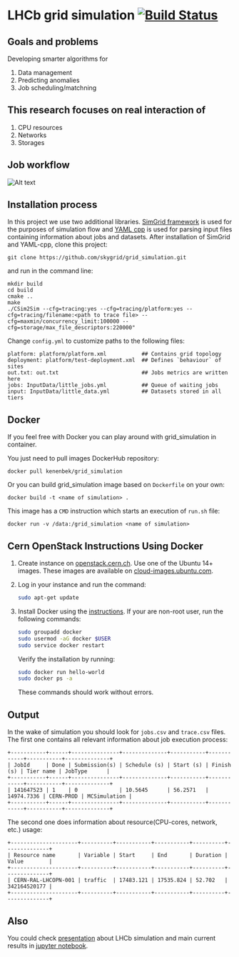 # LHCb grid simulation [![Build Status](https://travis-ci.org/skygrid/grid_simulation.svg?branch=master)](https://travis-ci.org/skygrid/grid_simulation)

## Goals and problems 
Developing smarter algorithms for

1. Data management
2. Predicting anomalies
3. Job scheduling/matchning

## This research focuses on real interaction of 
1. CPU resources
2. Networks
3. Storages

## Job workflow

![Alt text](https://pp.vk.me/c638316/v638316287/23a2c/Z2Zl5Qtk9eg.jpg "Simulation process")

## Installation process

In this project we use two additional libraries. [SimGrid framework](https://github.com/simgrid/simgrid) is used for the purposes of simulation flow and [YAML cpp](https://github.com/jbeder/yaml-cpp) is used for parsing input files containing information about jobs and datasets.
After installation of SimGrid and YAML-cpp, clone this project:
```
git clone https://github.com/skygrid/grid_simulation.git
```
and run in the command line:

```
mkdir build
cd build
cmake .. 
make
./CSim2Sim --cfg=tracing:yes --cfg=tracing/platform:yes --cfg=tracing/filename:<path to trace file> --cfg=maxmin/concurrency_limit:100000 --cfg=storage/max_file_descriptors:220000"
```
Change `config.yml` to customize paths to the following files:
```
platform: platform/platform.xml           ## Contains grid topology
deployment: platform/test-deployment.xml  ## Defines `behaviour` of sites 
out.txt: out.txt                          ## Jobs metrics are written here 
jobs: InputData/little_jobs.yml           ## Queue of waiting jobs
input: InputData/little_data.yml          ## Datasets stored in all tiers 
```
## Docker

If you feel free with Docker you can play around with grid_simulation in container.

You just need to pull images DockerHub repository:
```
docker pull kenenbek/grid_simulation
```

Or you can build grid_simulation image based on `Dockerfile` on your own:
```
docker build -t <name of simulation> .
```

This image has a `CMD` instruction which starts an execution of `run.sh` file:
```
docker run -v /data:/grid_simulation <name of simulation>
```

## Cern OpenStack Instructions Using Docker
1. Create instance on [openstack.cern.ch](https://openstack.cern.ch). Use one of the Ubuntu 14+ images. These images are available on [cloud-images.ubuntu.com](http://cloud-images.ubuntu.com/).

2. Log in your instance and run the command:

    ```bash
    sudo apt-get update
    ```

3. Install Docker using the [instructions](https://docs.docker.com/engine/installation/linux/ubuntulinux/). If your are non-root user, run the following commands:

    ```bash
    sudo groupadd docker
    sudo usermod -aG docker $USER
    sudo service docker restart
    ```

    Verify the installation by running:

    ```bash
    sudo docker run hello-world
    sudo docker ps -a
    ```

    These commands should work without errors.


## Output

In the wake of simulation you should look for `jobs.csv` and `trace.csv` files.
The first one contains all relevant information about job execution process:
```
+-----------+------+---------------+--------------+-----------+------------+-----------+--------------+
| JobId     | Done | Submission(s) | Schedule (s) | Start (s) | Finish (s) | Tier name | JobType      |
+-----------+------+---------------+--------------+-----------+------------+-----------+--------------+
| 141647523 | 1    | 0             | 10.5645      | 56.2571   | 14974.7336 | CERN-PROD | MCSimulation |
+-----------+------+---------------+--------------+-----------+------------+-----------+--------------+
```

The second one does information about resource(CPU-cores, network, etc.) usage:
```
+---------------------+----------+-----------+-----------+----------+--------------+
| Resource name       | Variable | Start     | End       | Duration | Value        |
+---------------------+----------+-----------+-----------+----------+--------------+
| CERN-RAL-LHCOPN-001 | traffic  | 17483.121 | 17535.824 | 52.702   | 342164520177 |
+---------------------+----------+-----------+-----------+----------+--------------+
```

## Also

You could check [presentation](https://github.com/skygrid/grid_simulation/blob/master/results/work.pdf) about LHCb simulation and
main current results in [jupyter notebook](https://github.com/skygrid/grid_simulation/blob/master/results/Plots.ipynb).
